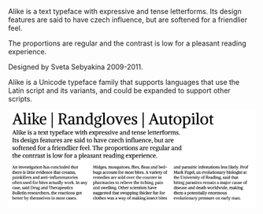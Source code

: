 Alike is a text typeface with expressive and tense letterforms.
Its design features are said to have czech influence, but are
softened for a friendlier feel.

The proportions are regular and the contrast is low for
a pleasant reading experience.

Designed by Sveta Sebyakina 2009-2011.

Alike is a Unicode typeface family that supports 
languages that use the Latin script and its variants, and 
could be expanded to support other scripts.

![Alike Font](src/sample.png)